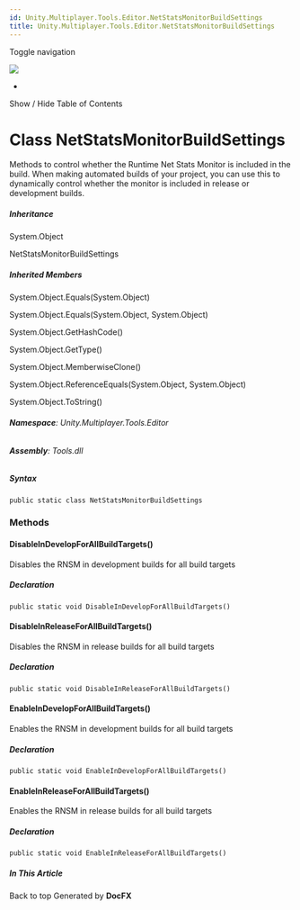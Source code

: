 ```yaml
---
id: Unity.Multiplayer.Tools.Editor.NetStatsMonitorBuildSettings
title: Unity.Multiplayer.Tools.Editor.NetStatsMonitorBuildSettings
---
```


<div id="wrapper">

<div>

<div class="container">

<div class="navbar-header">

Toggle navigation

<img src="../logo.svg" id="logo" class="svg" />

</div>

<div id="navbar" class="collapse navbar-collapse">

<div class="form-group">

</div>

</div>

</div>

<div class="subnav navbar navbar-default">

<div id="breadcrumb" class="container hide-when-search">

-   

</div>

</div>

</div>

<div class="container body-content hide-when-search" role="main">

<div class="sidenav hide-when-search">

Show / Hide Table of Contents

<div id="sidetoggle" class="sidetoggle collapse">

<div id="sidetoc">

</div>

</div>

</div>

<div class="article row grid-right">

<div class="col-md-10">

# Class NetStatsMonitorBuildSettings

<div class="markdown level0 summary">

Methods to control whether the Runtime Net Stats Monitor is included in
the build. When making automated builds of your project, you can use
this to dynamically control whether the monitor is included in release
or development builds.

</div>

<div class="markdown level0 conceptual">

</div>

<div class="inheritance">

##### Inheritance

<div class="level0">

System.Object

</div>

<div class="level1">

NetStatsMonitorBuildSettings

</div>

</div>

<div class="inheritedMembers">

##### Inherited Members

<div>

System.Object.Equals(System.Object)

</div>

<div>

System.Object.Equals(System.Object, System.Object)

</div>

<div>

System.Object.GetHashCode()

</div>

<div>

System.Object.GetType()

</div>

<div>

System.Object.MemberwiseClone()

</div>

<div>

System.Object.ReferenceEquals(System.Object, System.Object)

</div>

<div>

System.Object.ToString()

</div>

</div>

###### **Namespace**: Unity.Multiplayer.Tools.Editor

###### **Assembly**: Tools.dll

##### Syntax

<div class="codewrapper">

``` lang-csharp
public static class NetStatsMonitorBuildSettings
```

</div>

### Methods

#### DisableInDevelopForAllBuildTargets()

<div class="markdown level1 summary">

Disables the RNSM in development builds for all build targets

</div>

<div class="markdown level1 conceptual">

</div>

##### Declaration

<div class="codewrapper">

``` lang-csharp
public static void DisableInDevelopForAllBuildTargets()
```

</div>

#### DisableInReleaseForAllBuildTargets()

<div class="markdown level1 summary">

Disables the RNSM in release builds for all build targets

</div>

<div class="markdown level1 conceptual">

</div>

##### Declaration

<div class="codewrapper">

``` lang-csharp
public static void DisableInReleaseForAllBuildTargets()
```

</div>

#### EnableInDevelopForAllBuildTargets()

<div class="markdown level1 summary">

Enables the RNSM in development builds for all build targets

</div>

<div class="markdown level1 conceptual">

</div>

##### Declaration

<div class="codewrapper">

``` lang-csharp
public static void EnableInDevelopForAllBuildTargets()
```

</div>

#### EnableInReleaseForAllBuildTargets()

<div class="markdown level1 summary">

Enables the RNSM in release builds for all build targets

</div>

<div class="markdown level1 conceptual">

</div>

##### Declaration

<div class="codewrapper">

``` lang-csharp
public static void EnableInReleaseForAllBuildTargets()
```

</div>

</div>

<div class="hidden-sm col-md-2" role="complementary">

<div class="sideaffix">

<div class="contribution">

</div>

##### In This Article

<div>

</div>

</div>

</div>

</div>

</div>

<div class="grad-bottom">

</div>

<div class="footer">

<div class="container">

Back to top Generated by **DocFX**

</div>

</div>

</div>
